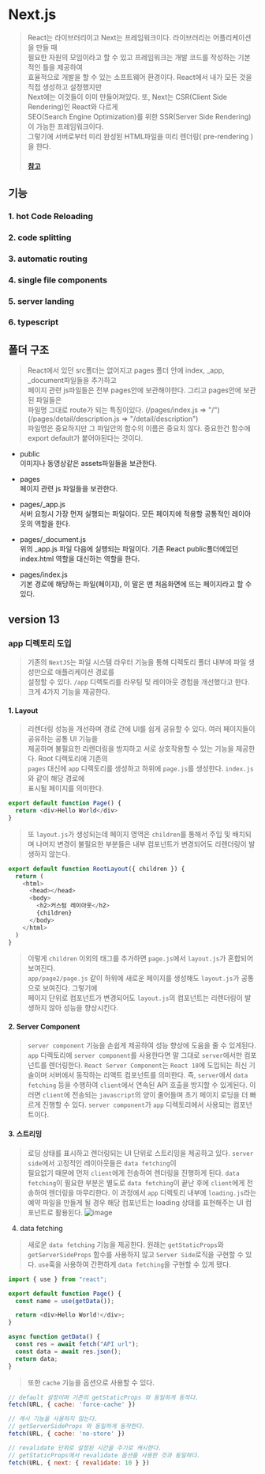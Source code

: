 # Next.js
> React는 라이브러리이고 Next는 프레임워크이다. 라이브러리는 어플리케이션을 만들 때  
> 필요한 자원의 모임이라고 할 수 있고 프레임워크는 개발 코드를 작성하는 기본적인 틀을 제공하여  
> 효율적으로 개발을 할 수 있는 소프트웨어 환경이다. React에서 내가 모든 것을 직접 생성하고 설정했지만  
> Next에는 이것들이 이미 만들어져있다. 또, Next는 CSR(Client Side Rendering)인 React와 다르게  
> SEO(Search Engine Optimization)를 위한 SSR(Server Side Rendering)이 가능한 프레임워크이다.  
> 그렇기에 서버로부터 미리 완성된 HTML파일을 미리 렌더링( pre-rendering )을 한다.   
> #### [참고](/REACT/csr_ssr.md)

## 기능
### 1. hot Code Reloading
### 2. code splitting
### 3. automatic routing
### 4. single file components
### 5. server landing
### 6. typescript

## 폴더 구조
> React에서 있던 src폴더는 없어지고 pages 폴더 안에 index, _app, _document파일들을 추가하고  
> 페이지 관련 js파일들은 전부 pages안에 보관해야한다. 그리고 pages안에 보관된 파일들은  
> 파일명 그대로 route가 되는 특징이있다. (/pages/index.js => "/") (/pages/detail/description.js => "/detail/description")  
> 파일명은 중요하지만 그 파일안의 함수의 이름은 중요치 않다. 중요한건 함수에 export default가 붙어야된다는 것이다.

* public  
이미지나 동영상같은 assets파일들을 보관한다.

* pages  
페이지 관련 js 파일들을 보관한다.

* pages/_app.js  
서버 요청시 가장 먼저 실행되는 파일이다. 모든 페이지에 적용할 공통적인 레이아웃의 역할을 한다.

* pages/_document.js  
위의 _app.js 파일 다음에 실행되는 파일이다. 기존 React public폴더에있던 index.html 역할을 대신하는 역할을 한다.  

* pages/index.js  
기본 경로에 해당하는 파일(페이지), 이 말은 맨 처음화면에 뜨는 페이지라고 할 수 있다.

## version 13

### app 디렉토리 도입
> 기존의 `NextJS`는 파일 시스템 라우터 기능을 통해 디렉토리 폴더 내부에 파일 생성만으로 애플리케이션 경로를  
> 설정할 수 있다. `/app` 디렉토리를 라우팅 및 레이아웃 경험을 개선했다고 한다. 크게 4가지 기능을 제공한다.

#### 1. Layout
> 리렌더링 성능을 개선하며 경로 간에 UI를 쉽게 공유할 수 있다. 여러 페이지들이 공유하는 공통 UI 기능을  
> 제공하며 불필요한 리렌더링을 방지하고 서로 상호작용할 수 있는 기능을 제공한다. Root 디렉토리에 기존의  
> `pages` 대신에 `app` 디렉토리를 생성하고 하위에 `page.js`를 생성한다. `index.js`와 같이 해당 경로에  
> 표시될 페이지를 의미한다.
```js
export default function Page() {
  return <div>Hello World</div>
}
```
> 또 `layout.js`가 생성되는데 페이지 영역은 `children`를 통해서 주입 및 배치되며
> 나머지 변경이 불필요한 부분들은 내부 컴포넌트가 변경되어도 리렌더링이 발생하지 않는다.
```js
export default function RootLayout({ children }) {
  return (
    <html>
      <head></head>
      <body>
        <h2>커스텀 레이아웃</h2>
        {children}
      </body>
    </html>
  )
}
```
> 이렇게 `children` 이외의 태그를 추가하면 `page.js`에서 `layout.js`가 혼합되어 보여진다.  
> `app/page2/page.js` 같이 하위에 새로운 페이지를 생성해도 `layout.js`가 공통으로 보여진다. 그렇기에  
> 페이지 단위로 컴포넌트가 변경되어도 `layout.js`의 컴포넌트는 리렌더링이 발생하지 않아 성능을 향상시킨다.

#### 2. Server Component
> `server component` 기능을 손쉽게 제공하여 성능 향상에 도움을 줄 수 있게된다. `app` 디렉토리에
> `server component`를 사용한다면 말 그대로 `server`에서만 컴포넌트를 렌더링한다. `React Server Component`는
> `React 18`에 도입되는 최신 기술이며 서버에서 동작하는 리액트 컴포넌트를 의미한다. 즉, `server`에서 `data fetching`
> 등을 수행하여 `client`에서 연속된 API 호출을 방지할 수 있게된다. 이러면 `client`에 전송되는 `javascript`의 양이
> 줄어들며 초기 페이지 로딩을 더 빠르게 진행할 수 있다. `server component`가 `app` 디렉토리에서 사용되는 컴포넌트이다.

#### 3. 스트리밍
> 로딩 상태를 표시하고 렌더링되는 UI 단위로 스트리밍을 제공하고 있다. `server side`에서 고정적인 레이아웃들은 `data fetching`이  
> 필요없기 때문에 먼저 `client`에게 전송하여 렌더링을 진행하게 된다. `data fetching`이 필요한 부분은 별도로 `data fetching`이
> 끝난 후에 `client`에게 전송하여 렌더링을 마무리한다. 이 과정에서 `app` 디렉토리 내부에 `loading.js`라는 예약 파일을 만들게 될 경우
> 해당 컴포넌트는 loading 상태를 표현해주는 UI 컴포넌트로 활용된다.
![image](https://github.com/likegitman/TIL/assets/105215297/def4d841-501f-4c31-b78d-0225d444bf18)


4. data fetching
> 새로운 `data fetching` 기능을 제공한다. 원래는 `getStaticProps`와 `getServerSideProps` 함수를 사용하지 않고 `Server Side`로직을
> 구현할 수 있다. `use`훅을 사용하여 간편하게 `data fetching`을 구현할 수 있게 됐다.
```js
import { use } from "react";

export default function Page() {
  const name = use(getData());

  return <div>Hello World!</div>;
}

async function getData() {
  const res = await fetch("API url");
  const data = await res.json();
  return data;
}
```
> 또한 `cache` 기능을 옵션으로 사용할 수 있다.
```js
// default 설정이며 기존의 getStaticProps 와 동일하게 동작다.
fetch(URL, { cache: 'force-cache' })

// 캐시 기능을 사용하지 않는다.
// getServerSideProps 와 동일하게 동작한다.
fetch(URL, { cache: 'no-store' })

// revalidate 단위로 설정된 시간을 주기로 캐시한다.
// getStaticProps에서 revalidate 옵션을 사용한 것과 동일하다.
fetch(URL, { next: { revalidate: 10 } })
``` 



